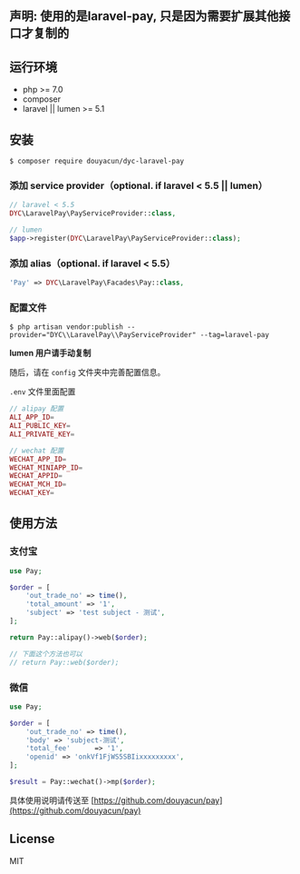 ## 声明: 使用的是laravel-pay, 只是因为需要扩展其他接口才复制的

## 运行环境

- php >= 7.0
- composer
- laravel || lumen >= 5.1

## 安装

```Shell
$ composer require douyacun/dyc-laravel-pay
```

### 添加 service provider（optional. if laravel < 5.5 || lumen）

```PHP
// laravel < 5.5
DYC\LaravelPay\PayServiceProvider::class,

// lumen
$app->register(DYC\LaravelPay\PayServiceProvider::class);
```

### 添加 alias（optional. if laravel < 5.5）

```PHP
'Pay' => DYC\LaravelPay\Facades\Pay::class,
```

### 配置文件

```Shell
$ php artisan vendor:publish --provider="DYC\\LaravelPay\\PayServiceProvider" --tag=laravel-pay
```

**lumen 用户请手动复制**

随后，请在 `config` 文件夹中完善配置信息。

`.env` 文件里面配置

```PHP
// alipay 配置
ALI_APP_ID=
ALI_PUBLIC_KEY=
ALI_PRIVATE_KEY=

// wechat 配置
WECHAT_APP_ID=
WECHAT_MINIAPP_ID=
WECHAT_APPID=
WECHAT_MCH_ID=
WECHAT_KEY=
```

## 使用方法

### 支付宝

```PHP
use Pay;

$order = [
    'out_trade_no' => time(),
    'total_amount' => '1',
    'subject' => 'test subject - 测试',
];

return Pay::alipay()->web($order);

// 下面这个方法也可以
// return Pay::web($order);
```

### 微信

```PHP
use Pay;

$order = [
    'out_trade_no' => time(),
    'body' => 'subject-测试',
    'total_fee'      => '1',
    'openid' => 'onkVf1FjWS5SBIixxxxxxxxx',
];

$result = Pay::wechat()->mp($order);

```

具体使用说明请传送至 [https://github.com/douyacun/pay](https://github.com/douyacun/pay)

## License

MIT
